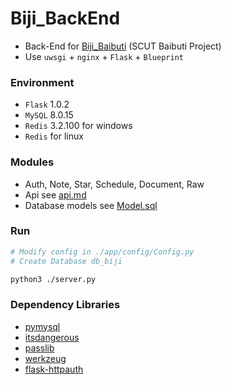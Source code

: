 # Biji_BackEnd
+ Back-End for [Biji_Baibuti](https://github.com/Aoi-hosizora/Biji_Baibuti) (SCUT Baibuti Project)
+ Use `uwsgi` + `nginx` + `Flask` + `Blueprint`

### Environment
+ `Flask` 1.0.2
+ `MySQL` 8.0.15
+ `Redis` 3.2.100 for windows
+ `Redis` for linux

### Modules
+ Auth, Note, Star, Schedule, Document, Raw
+ Api see [api.md](https://github.com/Aoi-hosizora/Biji_BackEnd/blob/master/docs/api.md)
+ Database models see [Model.sql](https://github.com/Aoi-hosizora/Biji_BackEnd/blob/master/app/database/Model.sql)

### Run

```bash
# Modify config in ./app/config/Config.py
# Create Database db_biji

python3 ./server.py
```

### Dependency Libraries
+ [pymysql](https://github.com/PyMySQL/PyMySQL)
+ [itsdangerous](https://pythonhosted.org/itsdangerous/)
+ [passlib](https://passlib.readthedocs.io/en/stable/)
+ [werkzeug](https://palletsprojects.com/p/werkzeug/)
+ [flask-httpauth](https://flask-httpauth.readthedocs.io/en/latest/)
